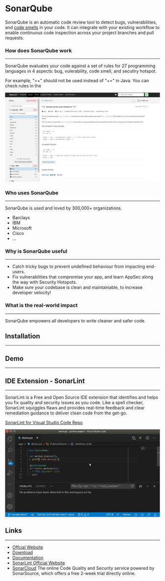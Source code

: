 SonarQube
=========

SonarQube is an automatic code review tool to detect bugs, vulnerabilities, and [code smells](https://en.wikipedia.org/wiki/Code_smell) in your code. It can integrate with your existing workflow to enable continuous code inspection across your project branches and pull requests.


### How does SonarQube work
-----------------------
SonarQube evaluates your code against a set of rules for 27 programming languages in 4 aspects: bug, vulerability, code smell, and secutiry hotspot.

For example, "=+" should not be used instead of "+=" in Java. You can check rules in the 

![rule example](./images/SonarQubeRule1.png "rule example")

### Who uses SonarQube
------------------
SonarQube is used and loved by 300,000+ organizations.
* Barclays
* IBM
* Microsoft
* Cisco
* ...
  
### Why is SonarQube useful
-----------------------
* Catch tricky bugs to prevent undefined behaviour from impacting end-users.
* Fix vulnerabilities that compromise your app, and learn AppSec along the way with Security Hotspots.
* Make sure your codebase is clean and maintainable, to increase developer velocity!

### What is the real-world impact
---------------------------------
SonarQube empowers all developers to write cleaner and safer code.

## Installation
------------

## Demo
-------

## IDE Extension - SonarLint
----------------------------
SonarLint is a Free and Open Source IDE extension that identifies and helps you fix quality and security issues as you code. Like a spell checker, SonarLint squiggles flaws and provides real-time feedback and clear remediation guidance to deliver clean code from the get-go.

[SonarLint for Visual Studio Code Repo](https://github.com/SonarSource/sonarlint-vscode)

![sonarlint-vscode](./images/sonarlint-vscode.gif "sonarlint-vscode")

## Links
-----

* [Offcial Website](https://www.sonarqube.org)
* [Download](https://www.sonarqube.org/downloads/)
* [Documentation](https://docs.sonarqube.org)
* [SonarLint Official Website](https://www.sonarlint.org/)
* [SonarCloud](www.sonarcloud.io) The online Code Quality and Security service powered by SonarSource, which offers a free 2-week trial directly online. 



<!-- Choose Languages 
---------------
* English
* Chinese -->